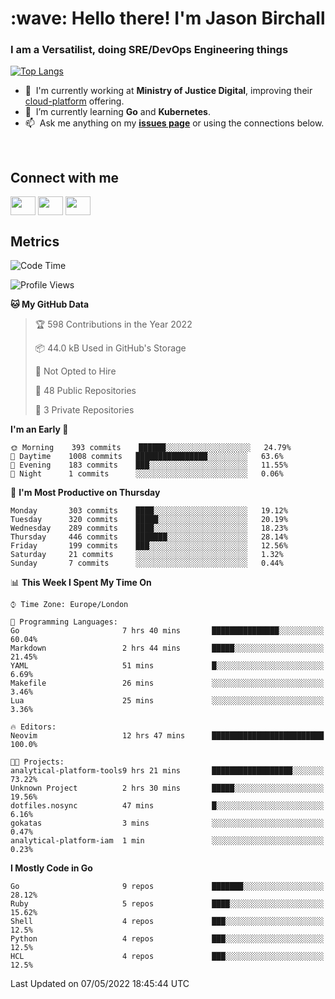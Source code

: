 <h1 align="left" id="jason-title">:wave: Hello there! I'm Jason Birchall</h1>
<h3 align="left">I am a Versatilist, doing SRE/DevOps Engineering things</h3>

[![Top Langs](https://github-readme-stats.vercel.app/api?username=jasonBirchall&show_icons=true&count_private=true&include_all_commits=true&theme=gruvbox)](https://github.com/anuraghazra/github-readme-stats)

- :office: &nbsp;I'm currently working at **Ministry of Justice Digital**, improving their [cloud-platform](https://github.com/ministryofjustice/cloud-platform) offering.
- :seedling: &nbsp;I’m currently learning **Go** and **Kubernetes**.
- :mailbox: &nbsp;Ask me anything on my **[issues page]** or using the connections below.


<br>

<h2>Connect with me</h2>
<p>
<a href="https://twitter.com/jsonBirchall" target="blank"><img align="center" src="https://cdn.jsdelivr.net/npm/simple-icons@3.0.1/icons/twitter.svg" alt="" height="30" width="40" /></a>
<a href="https://keybase.io/json0" target="blank"><img align="center" src="https://cdn.jsdelivr.net/npm/simple-icons@3.0.1/icons/keybase.svg" alt="" height="30" width="40" /></a>
<a href="https://www.reddit.com/user/kakorate" target="blank"><img align="center" src="https://cdn.jsdelivr.net/npm/simple-icons@3.0.1/icons/reddit.svg" alt="" height="30" width="40" /></a>
</p>

<h2>Metrics</h2>

<!--START_SECTION:waka-->
![Code Time](http://img.shields.io/badge/Code%20Time-0-blue)

![Profile Views](http://img.shields.io/badge/Profile%20Views-13-blue)

**🐱 My GitHub Data** 

> 🏆 598 Contributions in the Year 2022
 > 
> 📦 44.0 kB Used in GitHub's Storage 
 > 
> 🚫 Not Opted to Hire
 > 
> 📜 48 Public Repositories 
 > 
> 🔑 3 Private Repositories  
 > 
**I'm an Early 🐤** 

```text
🌞 Morning    393 commits    ██████░░░░░░░░░░░░░░░░░░░   24.79% 
🌆 Daytime    1008 commits   ████████████████░░░░░░░░░   63.6% 
🌃 Evening    183 commits    ███░░░░░░░░░░░░░░░░░░░░░░   11.55% 
🌙 Night      1 commits      ░░░░░░░░░░░░░░░░░░░░░░░░░   0.06%

```
📅 **I'm Most Productive on Thursday** 

```text
Monday       303 commits    ████░░░░░░░░░░░░░░░░░░░░░   19.12% 
Tuesday      320 commits    █████░░░░░░░░░░░░░░░░░░░░   20.19% 
Wednesday    289 commits    ████░░░░░░░░░░░░░░░░░░░░░   18.23% 
Thursday     446 commits    ███████░░░░░░░░░░░░░░░░░░   28.14% 
Friday       199 commits    ███░░░░░░░░░░░░░░░░░░░░░░   12.56% 
Saturday     21 commits     ░░░░░░░░░░░░░░░░░░░░░░░░░   1.32% 
Sunday       7 commits      ░░░░░░░░░░░░░░░░░░░░░░░░░   0.44%

```


📊 **This Week I Spent My Time On** 

```text
⌚︎ Time Zone: Europe/London

💬 Programming Languages: 
Go                       7 hrs 40 mins       ███████████████░░░░░░░░░░   60.04% 
Markdown                 2 hrs 44 mins       █████░░░░░░░░░░░░░░░░░░░░   21.45% 
YAML                     51 mins             █░░░░░░░░░░░░░░░░░░░░░░░░   6.69% 
Makefile                 26 mins             ░░░░░░░░░░░░░░░░░░░░░░░░░   3.46% 
Lua                      25 mins             ░░░░░░░░░░░░░░░░░░░░░░░░░   3.36%

🔥 Editors: 
Neovim                   12 hrs 47 mins      █████████████████████████   100.0%

🐱‍💻 Projects: 
analytical-platform-tools9 hrs 21 mins       ██████████████████░░░░░░░   73.22% 
Unknown Project          2 hrs 30 mins       █████░░░░░░░░░░░░░░░░░░░░   19.56% 
dotfiles.nosync          47 mins             █░░░░░░░░░░░░░░░░░░░░░░░░   6.16% 
gokatas                  3 mins              ░░░░░░░░░░░░░░░░░░░░░░░░░   0.47% 
analytical-platform-iam  1 min               ░░░░░░░░░░░░░░░░░░░░░░░░░   0.23%

```

**I Mostly Code in Go** 

```text
Go                       9 repos             ███████░░░░░░░░░░░░░░░░░░   28.12% 
Ruby                     5 repos             ████░░░░░░░░░░░░░░░░░░░░░   15.62% 
Shell                    4 repos             ███░░░░░░░░░░░░░░░░░░░░░░   12.5% 
Python                   4 repos             ███░░░░░░░░░░░░░░░░░░░░░░   12.5% 
HCL                      4 repos             ███░░░░░░░░░░░░░░░░░░░░░░   12.5%

```



 Last Updated on 07/05/2022 18:45:44 UTC
<!--END_SECTION:waka-->

<!-- links -->

[issues page]: https://github.com/jasonBirchall/jasonBirchall/issues "jasonBirchall/issues"
